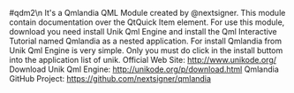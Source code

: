 #qdm2\n It's a Qmlandia QML Module created by @nextsigner. This module contain documentation over the QtQuick Item element. For use this module, download you need install Unik Qml Engine and install the Qml Interactive Tutorial named Qmlandia as a nested application. For install Qmlandia from Unik Qml Engine is very simple. Only you must do click in the install buttom into the application list of unik. Official Web Site: http://www.unikode.org/ Download Unik Qml Engine: http://unikode.org/p/download.html Qmlandia GitHub Project: https://github.com/nextsigner/qmlandia
